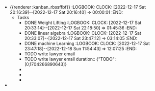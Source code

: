 - {{renderer :kanban_rbssffbf}}
  :LOGBOOK:
  CLOCK: [2022-12-17 Sat 20:16:39]--[2022-12-17 Sat 20:16:40] =>  00:00:01
  :END:
	- Tasks
		- DONE Weight Lifting
		  :LOGBOOK:
		  CLOCK: [2022-12-17 Sat 20:33:14]--[2022-12-17 Sat 22:18:50] =>  01:45:36
		  :END:
		- DONE linear algebra
		  :LOGBOOK:
		  CLOCK: [2022-12-17 Sat 20:33:07]--[2022-12-17 Sat 23:47:12] =>  03:14:05
		  :END:
		- DONE machine Learning
		  :LOGBOOK:
		  CLOCK: [2022-12-17 Sat 23:47:18]--[2022-12-18 Sun 11:54:43] =>  12:07:25
		  :END:
		- TODO  write lawyer email
		- TODO  write lawyer email
		  duration:: {"TODO":[0,1704266890643]}
		-
		-
		-
-